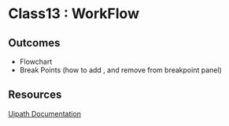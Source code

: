 # Class13 : WorkFlow  

## Outcomes

- Flowchart
- Break Points (how to add , and remove from breakpoint panel)

## Resources

[Uipath Documentation](https://docs.uipath.com/)
